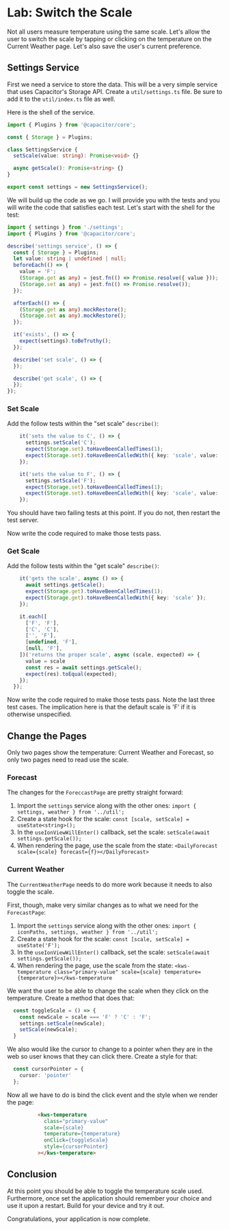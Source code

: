 # Lab: Switch the Scale

Not all users measure temperature using the same scale. Let's allow the user to switch the scale by tapping or clicking on the temperature on the Current Weather page. Let's also save the user's current preference.

## Settings Service

First we need a service to store the data. This will be a very simple service that uses Capacitor's Storage API. Create a `util/settings.ts` file. Be sure to add it to the `util/index.ts` file as well.

Here is the shell of the service.

```TypeScript
import { Plugins } from '@capacitor/core';

const { Storage } = Plugins;

class SettingsService {
  setScale(value: string): Promise<void> {}

  async getScale(): Promise<string> {}
}

export const settings = new SettingsService();
```

We will build up the code as we go. I will provide you with the tests and you will write the code that satisfies each test. Let's start with the shell for the test:

```typescript
import { settings } from './settings';
import { Plugins } from '@capacitor/core';

describe('settings service', () => {
  const { Storage } = Plugins;
  let value: string | undefined | null;
  beforeEach(() => {
    value = 'F';
    (Storage.get as any) = jest.fn(() => Promise.resolve({ value }));
    (Storage.set as any) = jest.fn(() => Promise.resolve());
  });

  afterEach(() => {
    (Storage.get as any).mockRestore();
    (Storage.set as any).mockRestore();
  });

  it('exists', () => {
    expect(settings).toBeTruthy();
  });

  describe('set scale', () => {
  });

  describe('get scale', () => {
  });
});
````

### Set Scale

Add the follow tests within the "set scale" `describe()`:

```typescript
    it('sets the value to C', () => {
      settings.setScale('C');
      expect(Storage.set).toHaveBeenCalledTimes(1);
      expect(Storage.set).toHaveBeenCalledWith({ key: 'scale', value: 'C' });
    });

    it('sets the value to F', () => {
      settings.setScale('F');
      expect(Storage.set).toHaveBeenCalledTimes(1);
      expect(Storage.set).toHaveBeenCalledWith({ key: 'scale', value: 'F' });
    });
```

You should have two failing tests at this point. If you do not, then restart the test server.

Now write the code required to make those tests pass.

### Get Scale

Add the follow tests within the "get scale" `describe()`:

```typescript
    it('gets the scale', async () => {
      await settings.getScale();
      expect(Storage.get).toHaveBeenCalledTimes(1);
      expect(Storage.get).toHaveBeenCalledWith({ key: 'scale' });
    });

    it.each([
      ['F', 'F'],
      ['C', 'C'],
      ['', 'F'],
      [undefined, 'F'],
      [null, 'F'],
    ])('returns the proper scale', async (scale, expected) => {
      value = scale
      const res = await settings.getScale();
      expect(res).toEqual(expected);
    });
  });
```

Now write the code required to make those tests pass. Note the last three test cases. The implication here is that the default scale is 'F' if it is otherwise unspecified.


## Change the Pages

Only two pages show the temperature: Current Weather and Forecast, so only two pages need to read use the scale.

### Forecast

The changes for the `ForeccastPage` are pretty straight forward:

1. Import the `settings` service along with the other ones: `import { settings, weather } from '../util';`
1. Create a state hook for the scale: `const [scale, setScale] = useState<string>();`
1. In the `useIonViewWillEnter()` callback, set the scale: `setScale(await settings.getScale());`
1. When rendering the page, use the scale from the state: `<DailyForecast scale={scale} forecast={f}></DailyForecast>`

### Current Weather

The `CurrentWeatherPage` needs to do more work because it needs to also toggle the scale.

First, though, make very similar changes as to what we need for the `ForecastPage`:

1. Import the `settings` service along with the other ones: `import { iconPaths, settings, weather } from '../util';`
1. Create a state hook for the scale: `const [scale, setScale] = useState('F');`
1. In the `useIonViewWillEnter()` callback, set the scale: `setScale(await settings.getScale());`
1. When rendering the page, use the scale from the state: `<kws-temperature class="primary-value" scale={scale} temperature={temperature}></kws-temperature`

We want the user to be able to change the scale when they click on the temperature. Create a method that does that:

```TypeScript
  const toggleScale = () => {
    const newScale = scale === 'F' ? 'C' : 'F';
    settings.setScale(newScale);
    setScale(newScale);
  }
```

We also would like the cursor to change to a pointer when they are in the web so user knows that they can click there. Create a style for that:

```TypeScript
  const cursorPointer = {
    cursor: 'pointer'
  };
```

Now all we have to do is bind the click event and the style when we render the page:

```HTML
          <kws-temperature
            class="primary-value"
            scale={scale}
            temperature={temperature}
            onClick={toggleScale}
            style={cursorPointer}
          ></kws-temperature>
```

## Conclusion

At this point you should be able to toggle the temperature scale used. Furthermore, once set the application should remember your choice and use it upon a restart. Build for your device and try it out.

Congratulations, your application is now complete.
